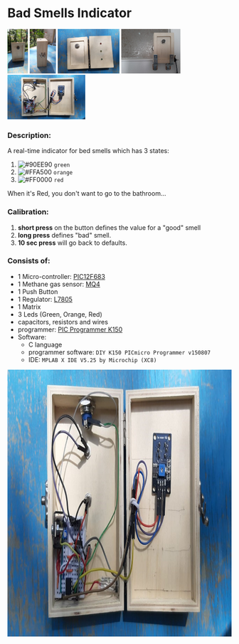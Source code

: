 # Bad Smells Indicator
<img src="/demo/1.jpeg" height="100px"/> <img src="/demo/2.jpeg" height="100px"/> <img src="/demo/3.jpeg" height="100px"/> <img src="/demo/4.jpeg" height="100px"/> <img src="/demo/5.jpeg" height="100px"/>

### Description:
A real-time indicator for bed smells which has 3 states:
1. ![#90EE90](https://placehold.it/15/90EE90/000000?text=+) `green`
2. ![#FFA500](https://placehold.it/15/FFA500/000000?text=+) `orange`
2. ![#FF0000](https://placehold.it/15/FF0000/000000?text=+) `red`


When it's Red, you don't want to go to the bathroom...

### Calibration:
1. **short press** on the button defines the value for a "good" smell
2. **long press** defines "bad" smell.
3. **10 sec press** will go back to defaults.

### Consists of:
- 1 Micro-controller: [PIC12F683](https://ww1.microchip.com/downloads/en/devicedoc/41211d_.pdf)
- 1 Methane gas sensor: [MQ4](https://www.sparkfun.com/datasheets/Sensors/Biometric/MQ-4.pdf)
- 1 Push Button
- 1 Regulator: [L7805](https://www.st.com/resource/en/datasheet/l78.pdf)
- 1 Matrix
- 3 Leds (Green, Orange, Red)
- capacitors, resistors and wires
- programmer: [PIC Programmer K150](https://www.ebay.com/itm/PIC-Programmer-K150-USB-Automatic-Microchip-Develop-Microcontroller-ICSP-Cable/252710962515?hash=item3ad6bf4553:g:rG4AAOSw2xRYbh9x) 
- Software:
  - C language
  - programmer software: `DIY K150 PICmicro Programmer v150807` 
  - IDE: `MPLAB X IDE V5.25 by Microchip (XC8)`

<img src="/demo/5.jpeg" height="600px"/>

